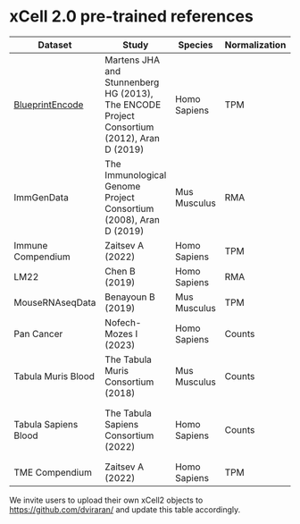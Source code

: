 # xCell 2.0 pre-trained references

| Dataset | Study | Species | Normalization | nSamples/Cells | nCellTypes | Platform | Tissues |
|---------|-------|---------|---------------|----------------|------------|----------|---------|
| [BlueprintEncode](/references/BlueprintEncode.xCell2Ref.rds) | Martens JHA and Stunnenberg HG (2013), The ENCODE Project Consortium (2012), Aran D (2019) | Homo Sapiens | TPM | 259 | 43 | RNA-seq | Mixed |
| ImmGenData | The Immunological Genome Project Consortium (2008), Aran D (2019) | Mus Musculus | RMA | 843 | 19 | Microarray | Immune/Blood |
| Immune Compendium | Zaitsev A (2022) | Homo Sapiens | TPM | 3626 | 40 | RNA-seq | Immune/Blood |
| LM22 | Chen B (2019) | Homo Sapiens | RMA | 113 | 22 | Microarray | Mixed |
| MouseRNAseqData | Benayoun B (2019) | Mus Musculus | TPM | 358 | 18 | RNA-seq | Mixed |
| Pan Cancer | Nofech-Mozes I (2023) | Homo Sapiens | Counts | 25084 | 29 | scRNA-seq | Tumor |
| Tabula Muris Blood | The Tabula Muris Consortium (2018) | Mus Musculus | Counts | 11145 | 6 | scRNA-seq | Bone Marrow, Spleen, Thymus |
| Tabula Sapiens Blood | The Tabula Sapiens Consortium (2022) | Homo Sapiens | Counts | 11921 | 18 | scRNA-seq | Blood, Lymph_Node, Spleen, Thymus, Bone Marrow |
| TME Compendium | Zaitsev A (2022) | Homo Sapiens | TPM | 8146 | 25 | RNA-seq | Tumor |

We invite users to upload their own xCell2 objects to https://github.com/dviraran/ and update this table accordingly.

